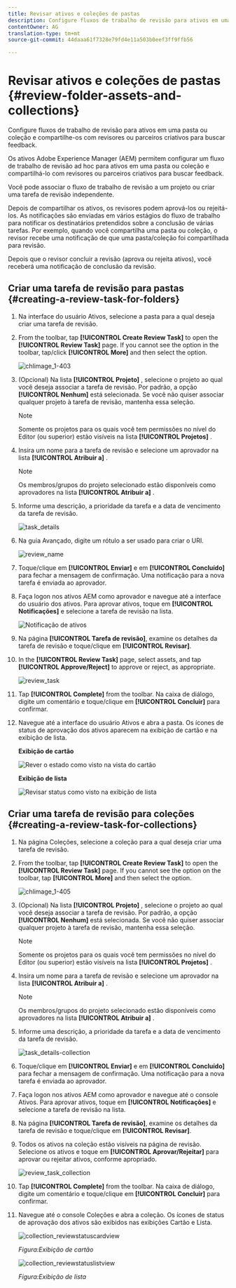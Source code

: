 ```yaml
---
title: Revisar ativos e coleções de pastas
description: Configure fluxos de trabalho de revisão para ativos em uma pasta ou coleção e compartilhe-os com revisores ou parceiros criativos para buscar feedback.
contentOwner: AG
translation-type: tm+mt
source-git-commit: 44daaa61f7328e79fd4e11a503b0eef3ff9ffb56

---
```



# Revisar ativos e coleções de pastas {#review-folder-assets-and-collections}

Configure fluxos de trabalho de revisão para ativos em uma pasta ou coleção e compartilhe-os com revisores ou parceiros criativos para buscar feedback.

Os ativos Adobe Experience Manager (AEM) permitem configurar um fluxo de trabalho de revisão ad hoc para ativos em uma pasta ou coleção e compartilhá-lo com revisores ou parceiros criativos para buscar feedback.

Você pode associar o fluxo de trabalho de revisão a um projeto ou criar uma tarefa de revisão independente.

Depois de compartilhar os ativos, os revisores podem aprová-los ou rejeitá-los. As notificações são enviadas em vários estágios do fluxo de trabalho para notificar os destinatários pretendidos sobre a conclusão de várias tarefas. Por exemplo, quando você compartilha uma pasta ou coleção, o revisor recebe uma notificação de que uma pasta/coleção foi compartilhada para revisão.

Depois que o revisor concluir a revisão (aprova ou rejeita ativos), você receberá uma notificação de conclusão da revisão.

## Criar uma tarefa de revisão para pastas {#creating-a-review-task-for-folders}

1. Na interface do usuário Ativos, selecione a pasta para a qual deseja criar uma tarefa de revisão.
1. From the toolbar, tap **[!UICONTROL Create Review Task]** to open the **[!UICONTROL Review Task]** page. If you cannot see the option in the toolbar, tap/click **[!UICONTROL More]** and then select the option.

   ![chlimage_1-403](assets/chlimage_1-403.png)

1. (Opcional) Na lista **[!UICONTROL Projeto]** , selecione o projeto ao qual você deseja associar a tarefa de revisão. Por padrão, a opção **[!UICONTROL Nenhum]** está selecionada. Se você não quiser associar qualquer projeto à tarefa de revisão, mantenha essa seleção.

   >[!NOTE]
   >
   >Somente os projetos para os quais você tem permissões no nível do Editor (ou superior) estão visíveis na lista **[!UICONTROL Projetos]** .

1. Insira um nome para a tarefa de revisão e selecione um aprovador na lista **[!UICONTROL Atribuir a]** .

   >[!NOTE]
   >
   >Os membros/grupos do projeto selecionado estão disponíveis como aprovadores na lista **[!UICONTROL Atribuir a]** .

1. Informe uma descrição, a prioridade da tarefa e a data de vencimento da tarefa de revisão.

   ![task_details](assets/task_details.png)

1. Na guia Avançado, digite um rótulo a ser usado para criar o URI.

   ![review_name](assets/review_name.png)

1. Toque/clique em **[!UICONTROL Enviar]** e em **[!UICONTROL Concluído]** para fechar a mensagem de confirmação. Uma notificação para a nova tarefa é enviada ao aprovador.
1. Faça logon nos ativos AEM como aprovador e navegue até a interface do usuário dos ativos. Para aprovar ativos, toque em **[!UICONTROL Notificações]** e selecione a tarefa de revisão na lista.

   ![Notificação de ativos](assets/aemAssetsNotification.png)

1. Na página **[!UICONTROL Tarefa de revisão]**, examine os detalhes da tarefa de revisão e toque/clique em **[!UICONTROL Revisar]**.
1. In the **[!UICONTROL Review Task]** page, select assets, and tap **[!UICONTROL Approve/Reject]** to approve or reject, as appropriate.

   ![review_task](assets/review_task.png)

1. Tap **[!UICONTROL Complete]** from the toolbar. Na caixa de diálogo, digite um comentário e toque/clique em **[!UICONTROL Concluir]** para confirmar.
1. Navegue até a interface do usuário Ativos e abra a pasta. Os ícones de status de aprovação dos ativos aparecem na exibição de cartão e na exibição de lista.

   **Exibição de cartão**

   ![Rever o estado como visto na vista do cartão](assets/chlimage_1-404.png)

   **Exibição de lista**

   ![Revisar status como visto na exibição de lista](assets/review_status_listview.png)

## Criar uma tarefa de revisão para coleções {#creating-a-review-task-for-collections}

1. Na página Coleções, selecione a coleção para a qual deseja criar uma tarefa de revisão.
1. From the toolbar, tap **[!UICONTROL Create Review Task]** to open the **[!UICONTROL Review Task]** page. If you cannot see the option on the toolbar, tap **[!UICONTROL More]** and then select the option.

   ![chlimage_1-405](assets/chlimage_1-405.png)

1. (Opcional) Na lista **[!UICONTROL Projeto]** , selecione o projeto ao qual você deseja associar a tarefa de revisão. Por padrão, a opção **[!UICONTROL Nenhum]** está selecionada. Se você não quiser associar qualquer projeto à tarefa de revisão, mantenha essa seleção.

   >[!NOTE]
   >
   >Somente os projetos para os quais você tem permissões no nível do Editor (ou superior) estão visíveis na lista **[!UICONTROL Projetos]** .

1. Insira um nome para a tarefa de revisão e selecione um aprovador na lista **[!UICONTROL Atribuir a]** .

   >[!NOTE]
   >
   >Os membros/grupos do projeto selecionado estão disponíveis como aprovadores na lista **[!UICONTROL Atribuir a]** .

1. Informe uma descrição, a prioridade da tarefa e a data de vencimento da tarefa de revisão.

   ![task_details-collection](assets/task_details-collection.png)

1. Toque/clique em **[!UICONTROL Enviar]** e em **[!UICONTROL Concluído]** para fechar a mensagem de confirmação. Uma notificação para a nova tarefa é enviada ao aprovador.
1. Faça logon nos ativos AEM como aprovador e navegue até o console Ativos. Para aprovar ativos, toque em **[!UICONTROL Notificações]** e selecione a tarefa de revisão na lista.
1. Na página **[!UICONTROL Tarefa de revisão]**, examine os detalhes da tarefa de revisão e toque/clique em **[!UICONTROL Revisar]**.
1. Todos os ativos na coleção estão visíveis na página de revisão. Selecione os ativos e toque em **[!UICONTROL Aprovar/Rejeitar]** para aprovar ou rejeitar ativos, conforme apropriado.

   ![review_task_collection](assets/review_task_collection.png)

1. Tap **[!UICONTROL Complete]** from the toolbar. Na caixa de diálogo, digite um comentário e toque/clique em **[!UICONTROL Concluir]** para confirmar.
1. Navegue até o console Coleções e abra a coleção. Os ícones de status de aprovação dos ativos são exibidos nas exibições Cartão e Lista.

   ![collection_reviewstatuscardview](assets/collection_reviewstatuscardview.png)

   *Figura:Exibição de cartão*

   ![collection_reviewstatuslistview](assets/collection_reviewstatuslistview.png)

   *Figura:Exibição de lista*
